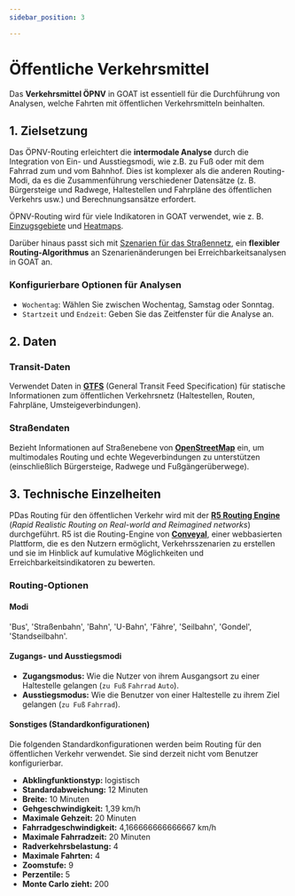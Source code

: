 ```yaml
---
sidebar_position: 3

---
```


# Öffentliche Verkehrsmittel

Das **Verkehrsmittel ÖPNV** in GOAT ist essentiell für die Durchführung von Analysen, welche Fahrten mit öffentlichen Verkehrsmitteln beinhalten.

## 1. Zielsetzung

Das ÖPNV-Routing erleichtert die **intermodale Analyse** durch die Integration von Ein- und Ausstiegsmodi, wie z.B. zu Fuß oder mit dem Fahrrad zum und vom Bahnhof. Dies ist komplexer als die anderen Routing-Modi, da es die Zusammenführung verschiedener Datensätze (z. B. Bürgersteige und Radwege, Haltestellen und Fahrpläne des öffentlichen Verkehrs usw.) und Berechnungsansätze erfordert.

ÖPNV-Routing wird für viele Indikatoren in GOAT verwendet, wie z. B. [Einzugsgebiete](../toolbox/accessibility_indicators/catchments) und [Heatmaps](../toolbox/accessibility_indicators/connectivity).

Darüber hinaus passt sich mit [Szenarien für das Straßennetz](../Scenarios#4-straßennetz---kanten), ein **flexibler Routing-Algorithmus** an Szenarienänderungen bei Erreichbarkeitsanalysen in GOAT an.

### Konfigurierbare Optionen für Analysen

- `Wochentag`: Wählen Sie zwischen Wochentag, Samstag oder Sonntag.
- `Startzeit` und `Endzeit`: Geben Sie das Zeitfenster für die Analyse an.



## 2. Daten

### Transit-Daten

Verwendet Daten in **[GTFS](https://developers.google.com/transit/gtfs)** (General Transit Feed Specification) für statische Informationen zum öffentlichen Verkehrsnetz (Haltestellen, Routen, Fahrpläne, Umsteigeverbindungen).


### Straßendaten

Bezieht Informationen auf Straßenebene von  **[OpenStreetMap](https://wiki.openstreetmap.org/)** ein, um multimodales Routing und echte Wegeverbindungen zu unterstützen (einschließlich Bürgersteige, Radwege und Fußgängerüberwege).


## 3. Technische Einzelheiten

PDas Routing für den öffentlichen Verkehr wird mit der **[R5 Routing Engine](https://github.com/conveyal/r5)** (_Rapid Realistic Routing on Real-world and Reimagined networks_) durchgeführt. R5 ist die Routing-Engine von **[Conveyal](https://conveyal.com/)**, einer webbasierten Plattform, die es den Nutzern ermöglicht, Verkehrsszenarien zu erstellen und sie im Hinblick auf kumulative Möglichkeiten und Erreichbarkeitsindikatoren zu bewerten.


### Routing-Optionen

#### Modi
'Bus', 'Straßenbahn', 'Bahn', 'U-Bahn', 'Fähre', 'Seilbahn', 'Gondel', 'Standseilbahn'.

#### Zugangs- und Ausstiegsmodi

- **Zugangsmodus:** Wie die Nutzer von ihrem Ausgangsort zu einer Haltestelle gelangen (`zu Fuß` `Fahrrad` `Auto`).
- **Ausstiegsmodus:** Wie die Benutzer von einer Haltestelle zu ihrem Ziel gelangen (`zu Fuß` `Fahrrad`).


#### Sonstiges (Standardkonfigurationen)

Die folgenden Standardkonfigurationen werden beim Routing für den öffentlichen Verkehr verwendet. Sie sind derzeit nicht vom Benutzer konfigurierbar.

- **Abklingfunktionstyp:** logistisch
- **Standardabweichung:** 12 Minuten
- **Breite:** 10 Minuten
- **Gehgeschwindigkeit:** 1,39 km/h
- **Maximale Gehzeit:** 20 Minuten
- **Fahrradgeschwindigkeit:** 4,166666666666667 km/h
- **Maximale Fahrradzeit:** 20 Minuten
- **Radverkehrsbelastung:** 4
- **Maximale Fahrten:** 4
- **Zoomstufe:** 9
- **Perzentile:** 5
- **Monte Carlo zieht:** 200